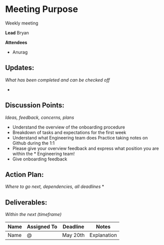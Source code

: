 # Meeting Purpose
Weekly meeting

**Lead**
Bryan

**Attendees**
* Anurag

## Updates:
*What has been completed and can be checked off*

* 

## Discussion Points:
*Ideas, feedback, concerns, plans*
* Understand the overview of the onboarding procedure
* Breakdown of tasks and expectations for the first week
* Understand what Engineering team does
Practice taking notes on Github during the 1:1
* Please give your overview feedback and express what position you are within the * Engineering team!
* Give onboarding feedback

## Action Plan:
*Where to go next, dependencies, all deadlines*
* 

## Deliverables:
*Within the next (timeframe)*

Name  | Assigned To | Deadline | Notes
------|-------------|----------|------
Name | @ | May 20th | Explanation
